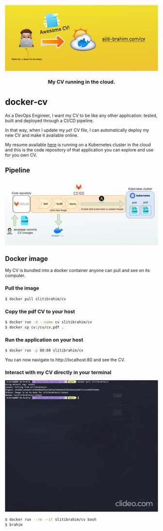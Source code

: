 <!-- PROJECT LOGO -->
<br />
<p align="center">
  <a href="https://gitlab.com/SlitiBrahim/docker-cv">
    <img src="assets/docker-cv-cover.jpg" alt="Logo">
  </a>

  <h3 align="center">My CV running in the cloud.</h3>
</p>

# docker-cv
As a DevOps Engineer, I want my CV to be like any other application: tested, built and deployed through a CI/CD pipeline.

In that way, when I update my `pdf` CV file, I can automatically deploy my new CV and make it available online.

My resume available [here](http://sliti-brahim.com/cv) is running on a Kubernetes cluster in the cloud and this is the code repository of that application you can explore and use for you own CV.

## Pipeline

<img src="assets/docker-cv-pipeline.png" alt="Pipeline">

## Docker image

My CV is bundled into a docker container anyone can pull and see on its computer.

### Pull the image

```sh
$ docker pull slitibrahim/cv
```

### Copy the pdf CV to your host

```sh
$ docker run -d --name cv slitibrahim/cv
$ docker cp cv:/cv/cv.pdf .
```

### Run the application on your host

```sh
$ docker run -p 80:80 slitibrahim/cv
```

You can now navigate to http://localhost:80 and see the CV.


### Interact with my CV directly in your terminal

![alt text](assets/brahim-cmd-capture.gif)

```sh
$ docker run --rm --it slitibrahim/cv bash
$ brahim
```